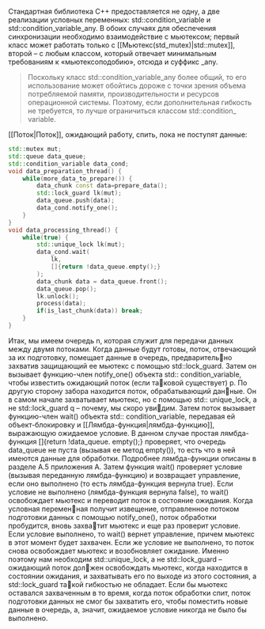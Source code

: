 Стандартная библиотека C++ предоставляется не одну, а две реализации условных переменных: std::condition_variable и std::condition_variable_any.  В обоих случаях для обеспечения синхронизации необходимо взаимодействие с мьютексом; первый класс может работать только с [[Мьютекс(std_mutex)|std::mutex]], второй – с любым классом, который отвечает минимальным требованиям к «мьютексоподобию», отсюда и суффикс _any. 

>Поскольку класс std::condition_variable_any более общий, то его использование может обойтись дороже с точки зрения объема потребляемой памяти, производительности и ресурсов операционной системы. Поэтому, если дополнительная гибкость не требуется, то лучше ограничиться классом std::condition_ variable.

[[Поток|Поток]], ожидающий работу, спить, пока не поступят данные:
```C++
std::mutex mut;
std::queue data_queue;
std::condition_variable data_cond;
void data_preparation_thread() {
	while(more_data_to_prepare()) {
		data_chunk const data=prepare_data();
		std::lock_guard lk(mut); 
		data_queue.push(data); 
		data_cond.notify_one();
	} 
} 
void data_processing_thread() { 
	while(true) { 
		std::unique_lock lk(mut); 
		data_cond.wait( 
			lk,
			[]{return !data_queue.empty();}
		); 
		data_chunk data = data_queue.front();
		data_queue.pop();
		lk.unlock(); 
		process(data); 
		if(is_last_chunk(data)) break;
	}
}
```

Итак, мы имеем очередь n, которая служит для передачи данных между двумя потоками. Когда данные будут готовы, поток, отвечающий за их подготовку, помещает данные в очередь, предварительно захватив защищающий ее мьютекс с помощью std::lock_guard. Затем он вызывает функцию-член notify_one() объекта std:: condition_variable, чтобы известить ожидающий поток (если таковой существует) p. По другую сторону забора находится поток, обрабатывающий данные. Он в самом начале захватывает мьютекс, но с помощью std:: unique_lock, а не std::lock_guard q – почему, мы скоро увидим. Затем поток вызывает функцию-член wait() объекта std:: condition_variable, передавая ей объект-блокировку и [[Лямбда-функция|лямбда-функцию]], выражающую ожидаемое условие. В данном случае простая лямбда-функция []{return !data_queue. empty();} проверяет, что очередь data_queue не пуста (вызывая ее метод empty()), то есть что в ней имеются данные для обработки. Подробнее лямбда-функции описаны в разделе A.5 приложения A. Затем функция wait() проверяет условие (вызывая переданную лямбда-функцию) и возвращает управление, если оно выполнено (то есть лямбда-функция вернула true). Если условие не выполнено (лямбда-функция вернула false), то wait() освобождает мьютекс и переводит поток в состояние ожидания. Когда условная переменная получит извещение, отправленное потоком подготовки данных с помощью notify_one(), поток обработки пробудится, вновь захватит мьютекс и еще раз проверит условие. Если условие выполнено, то wait() вернет управление, причем мьютекс в этот момент будет захвачен. Если же условие не выполнено, то поток снова освобождает мьютекс и возобновляет ожидание. Именно поэтому нам необходим std::unique_lock, а не std::lock_guard – ожидающий поток должен освобождать мьютекс, когда находится в состоянии ожидания, и захватывать его по выходе из этого состояния, а std::lock_guard такой гибкостью не обладает. Если бы мьютекс оставался захваченным в то время, когда поток обработки спит, поток подготовки данных не смог бы захватить его, чтобы поместить новые данные в очередь, а, значит, ожидаемое условие никогда не было бы выполнено.